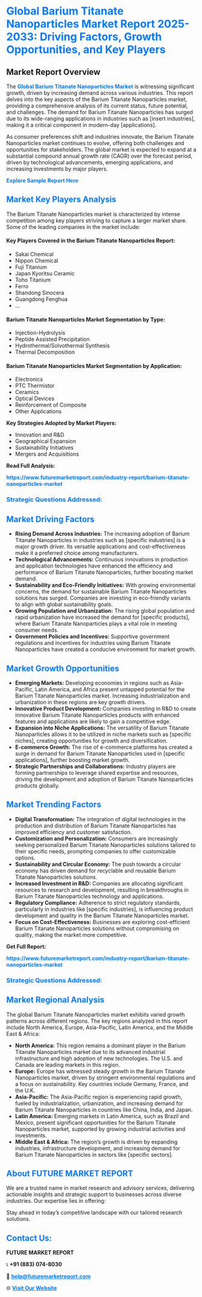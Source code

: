 <h1 style="color: #007BFF;">Global Barium Titanate Nanoparticles Market Report 2025-2033: Driving Factors, Growth Opportunities, and Key Players</h1>

<section id="overview">
<h2>Market Report Overview</h2>
<p>The <a href="https://www.futuremarketreport.com/industry-report/barium-titanate-nanoparticles-market" style="color: #007BFF; text-decoration: none;"><strong>Global Barium Titanate Nanoparticles Market</strong></a> is witnessing significant growth, driven by increasing demand across various industries. This report delves into the key aspects of the Barium Titanate Nanoparticles market, providing a comprehensive analysis of its current status, future potential, and challenges. The demand for Barium Titanate Nanoparticles has surged due to its wide-ranging applications in industries such as [insert industries], making it a critical component in modern-day [applications].</p>
<p>As consumer preferences shift and industries innovate, the Barium Titanate Nanoparticles market continues to evolve, offering both challenges and opportunities for stakeholders. The global market is expected to expand at a substantial compound annual growth rate (CAGR) over the forecast period, driven by technological advancements, emerging applications, and increasing investments by major players.</p>
</section>

<section id="overview">
<p><a href="https://www.futuremarketreport.com/request-sample/reportId=91176" style="color: #007BFF; text-decoration: none;"><strong>Explore Sample Report Here</strong></a></p>
</section>

<section id="key-players">
<h2 style="color: #007BFF;">Market Key Players Analysis</h2>
<p>The Barium Titanate Nanoparticles market is characterized by intense competition among key players striving to capture a larger market share. Some of the leading companies in the market include:</p>
<h4>Key Players Covered in the Barium Titanate Nanoparticles Report:</h4>
<ul><li>Sakai Chemical</li><li>Nippon Chemical</li><li>Fuji Titanium</li><li>Japan Kyoritsu Ceramic</li><li>Toho Titanium</li><li>Ferro</li><li>Shandong Sinocera</li><li>Guangdong Fenghua</li><li>...</li></ul>
<h4>Barium Titanate Nanoparticles Market Segmentation by Type:</h4>
<ul><li>Injection-Hydrolysis</li><li>Peptide Assisted Precipitation</li><li>Hydrothermal/Solvothermal Synthesis</li><li>Thermal Decomposition</li></ul>

<h4>Barium Titanate Nanoparticles Market Segmentation by Application:</h4>
<ul><li>Electronics</li><li>PTC Thermistor</li><li>Ceramics</li><li>Optical Devices</li><li>Reinforcement of Composite</li><li>Other Applications</li></ul>
<p><strong>Key Strategies Adopted by Market Players:</strong></p>
<ul>
<li>Innovation and R&D</li>
<li>Geographical Expansion</li>
<li>Sustainability Initiatives</li>
<li>Mergers and Acquisitions</li>
</ul>
</section>

<section>
<p><strong>Read Full Analysis: </strong></p><a href="https://www.futuremarketreport.com/industry-report/barium-titanate-nanoparticles-market" style="color: #007BFF; text-decoration: none;"><strong>https://www.futuremarketreport.com/industry-report/barium-titanate-nanoparticles-market</strong></a>
<h3 style="color: #007BFF;">Strategic Questions Addressed:</h3>
</section>

<section id="driving-factors">
<h2 style="color: #007BFF;">Market Driving Factors</h2>
<ul>
<li><strong>Rising Demand Across Industries:</strong> The increasing adoption of Barium Titanate Nanoparticles in industries such as [specific industries] is a major growth driver. Its versatile applications and cost-effectiveness make it a preferred choice among manufacturers.</li>
<li><strong>Technological Advancements:</strong> Continuous innovations in production and application technologies have enhanced the efficiency and performance of Barium Titanate Nanoparticles, further boosting market demand.</li>
<li><strong>Sustainability and Eco-Friendly Initiatives:</strong> With growing environmental concerns, the demand for sustainable Barium Titanate Nanoparticles solutions has surged. Companies are investing in eco-friendly variants to align with global sustainability goals.</li>
<li><strong>Growing Population and Urbanization:</strong> The rising global population and rapid urbanization have increased the demand for [specific products], where Barium Titanate Nanoparticles plays a vital role in meeting consumer needs.</li>
<li><strong>Government Policies and Incentives:</strong> Supportive government regulations and incentives for industries using Barium Titanate Nanoparticles have created a conducive environment for market growth.</li>
</ul>
</section>

<section id="growth-opportunities">
<h2 style="color: #007BFF;">Market Growth Opportunities</h2>
<ul>
<li><strong>Emerging Markets:</strong> Developing economies in regions such as Asia-Pacific, Latin America, and Africa present untapped potential for the Barium Titanate Nanoparticles market. Increasing industrialization and urbanization in these regions are key growth drivers.</li>
<li><strong>Innovative Product Development:</strong> Companies investing in R&D to create innovative Barium Titanate Nanoparticles products with enhanced features and applications are likely to gain a competitive edge.</li>
<li><strong>Expansion into Niche Applications:</strong> The versatility of Barium Titanate Nanoparticles allows it to be utilized in niche markets such as [specific niches], creating opportunities for growth and diversification.</li>
<li><strong>E-commerce Growth:</strong> The rise of e-commerce platforms has created a surge in demand for Barium Titanate Nanoparticles used in [specific applications], further boosting market growth.</li>
<li><strong>Strategic Partnerships and Collaborations:</strong> Industry players are forming partnerships to leverage shared expertise and resources, driving the development and adoption of Barium Titanate Nanoparticles products globally.</li>
</ul>
</section>

<section id="trending-factors">
<h2 style="color: #007BFF;">Market Trending Factors</h2>
<ul>
<li><strong>Digital Transformation:</strong> The integration of digital technologies in the production and distribution of Barium Titanate Nanoparticles has improved efficiency and customer satisfaction.</li>
<li><strong>Customization and Personalization:</strong> Consumers are increasingly seeking personalized Barium Titanate Nanoparticles solutions tailored to their specific needs, prompting companies to offer customizable options.</li>
<li><strong>Sustainability and Circular Economy:</strong> The push towards a circular economy has driven demand for recyclable and reusable Barium Titanate Nanoparticles solutions.</li>
<li><strong>Increased Investment in R&D:</strong> Companies are allocating significant resources to research and development, resulting in breakthroughs in Barium Titanate Nanoparticles technology and applications.</li>
<li><strong>Regulatory Compliance:</strong> Adherence to strict regulatory standards, particularly in industries like [specific industries], is influencing product development and quality in the Barium Titanate Nanoparticles market.</li>
<li><strong>Focus on Cost-Effectiveness:</strong> Businesses are exploring cost-efficient Barium Titanate Nanoparticles solutions without compromising on quality, making the market more competitive.</li>
</ul>
</section>

<section>
<p><strong>Get Full Report: </strong></p><a href="https://www.futuremarketreport.com/industry-report/barium-titanate-nanoparticles-market" style="color: #007BFF; text-decoration: none;"><strong>https://www.futuremarketreport.com/industry-report/barium-titanate-nanoparticles-market</strong></a>
<h3 style="color: #007BFF;">Strategic Questions Addressed:</h3>
</section>


<section id="regional-analysis">
<h2 style="color: #007BFF;">Market Regional Analysis</h2>
<p>The global Barium Titanate Nanoparticles market exhibits varied growth patterns across different regions. The key regions analyzed in this report include North America, Europe, Asia-Pacific, Latin America, and the Middle East & Africa:</p>
<ul>
<li><strong>North America:</strong> This region remains a dominant player in the Barium Titanate Nanoparticles market due to its advanced industrial infrastructure and high adoption of new technologies. The U.S. and Canada are leading markets in this region.</li>
<li><strong>Europe:</strong> Europe has witnessed steady growth in the Barium Titanate Nanoparticles market, driven by stringent environmental regulations and a focus on sustainability. Key countries include Germany, France, and the U.K.</li>
<li><strong>Asia-Pacific:</strong> The Asia-Pacific region is experiencing rapid growth, fueled by industrialization, urbanization, and increasing demand for Barium Titanate Nanoparticles in countries like China, India, and Japan.</li>
<li><strong>Latin America:</strong> Emerging markets in Latin America, such as Brazil and Mexico, present significant opportunities for the Barium Titanate Nanoparticles market, supported by growing industrial activities and investments.</li>
<li><strong>Middle East & Africa:</strong> The region’s growth is driven by expanding industries, infrastructure development, and increasing demand for Barium Titanate Nanoparticles in sectors like [specific sectors].</li>
</ul>
</section>

<footer>
<h2 style="color: #007BFF;">About FUTURE MARKET REPORT</h2>
<p>We are a trusted name in market research and advisory services, delivering actionable insights and strategic support to businesses across diverse industries. Our expertise lies in offering:</p>

<p>Stay ahead in today’s competitive landscape with our tailored research solutions.</p>

<h2 style="color: #007BFF;">Contact Us:</h2>
<p><strong>FUTURE MARKET REPORT</strong></p>
<p>📞 <strong>+91 (883) 074-8030</strong></p>
<p>📧 <strong><a href="mailto:help@futuremarketreport.com" style="color: #007BFF;">help@futuremarketreport.com</a></strong></p>
<p>🌐 <strong><a href="https://www.futuremarketreport.com/" style="color: #007BFF;">Visit Our Website</a></strong></p>
</footer>